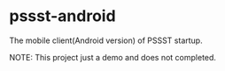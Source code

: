 # pssst-android

The mobile client(Android version) of PSSST startup.

NOTE: This project just a demo and does not completed.

